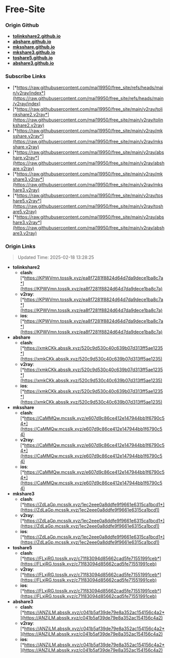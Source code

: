 # Free-Site

### Origin Github

- [**tolinkshare2.github.io**](https://github.com/tolinkshare2/tolinkshare2.github.io)
- [**abshare.github.io**](https://github.com/abshare/abshare.github.io)
- [**mksshare.github.io**](https://github.com/mksshare/mksshare.github.io)
- [**mkshare3.github.io**](https://github.com/mkshare3/mkshare3.github.io)
- [**toshare5.github.io**](https://github.com/toshare5/toshare5.github.io)
- [**abshare3.github.io**](https://github.com/abshare3/abshare3.github.io)

### Subscribe Links

- [*https://raw.githubusercontent.com/mai19950/free_site/refs/heads/main/v2ray/index*](https://raw.githubusercontent.com/mai19950/free_site/refs/heads/main/v2ray/index)
- [*https://raw.githubusercontent.com/mai19950/free_site/main/v2ray/tolinkshare2.v2ray*](https://raw.githubusercontent.com/mai19950/free_site/main/v2ray/tolinkshare2.v2ray)
- [*https://raw.githubusercontent.com/mai19950/free_site/main/v2ray/mksshare.v2ray*](https://raw.githubusercontent.com/mai19950/free_site/main/v2ray/mksshare.v2ray)
- [*https://raw.githubusercontent.com/mai19950/free_site/main/v2ray/abshare.v2ray*](https://raw.githubusercontent.com/mai19950/free_site/main/v2ray/abshare.v2ray)
- [*https://raw.githubusercontent.com/mai19950/free_site/main/v2ray/mkshare3.v2ray*](https://raw.githubusercontent.com/mai19950/free_site/main/v2ray/mkshare3.v2ray)
- [*https://raw.githubusercontent.com/mai19950/free_site/main/v2ray/toshare5.v2ray*](https://raw.githubusercontent.com/mai19950/free_site/main/v2ray/toshare5.v2ray)
- [*https://raw.githubusercontent.com/mai19950/free_site/main/v2ray/abshare3.v2ray*](https://raw.githubusercontent.com/mai19950/free_site/main/v2ray/abshare3.v2ray)

### Origin Links

> Updated Time: 2025-02-18 13:28:25

- **tolinkshare2**
  - **clash**: [*https://KPWVmn.tosslk.xyz/ea8f7281f8824d64d7da9dece1ba8c7a*](https://KPWVmn.tosslk.xyz/ea8f7281f8824d64d7da9dece1ba8c7a)
  - **v2ray**: [*https://KPWVmn.tosslk.xyz/ea8f7281f8824d64d7da9dece1ba8c7a*](https://KPWVmn.tosslk.xyz/ea8f7281f8824d64d7da9dece1ba8c7a)
  - **ios**: [*https://KPWVmn.tosslk.xyz/ea8f7281f8824d64d7da9dece1ba8c7a*](https://KPWVmn.tosslk.xyz/ea8f7281f8824d64d7da9dece1ba8c7a)
- **abshare**
  - **clash**: [*https://xmkCKk.absslk.xyz/520c9d530c40c639b07d313ff5ae1235*](https://xmkCKk.absslk.xyz/520c9d530c40c639b07d313ff5ae1235)
  - **v2ray**: [*https://xmkCKk.absslk.xyz/520c9d530c40c639b07d313ff5ae1235*](https://xmkCKk.absslk.xyz/520c9d530c40c639b07d313ff5ae1235)
  - **ios**: [*https://xmkCKk.absslk.xyz/520c9d530c40c639b07d313ff5ae1235*](https://xmkCKk.absslk.xyz/520c9d530c40c639b07d313ff5ae1235)
- **mksshare**
  - **clash**: [*https://CaMMQw.mcsslk.xyz/e607d9c86ce412e147944bb1f6790c54*](https://CaMMQw.mcsslk.xyz/e607d9c86ce412e147944bb1f6790c54)
  - **v2ray**: [*https://CaMMQw.mcsslk.xyz/e607d9c86ce412e147944bb1f6790c54*](https://CaMMQw.mcsslk.xyz/e607d9c86ce412e147944bb1f6790c54)
  - **ios**: [*https://CaMMQw.mcsslk.xyz/e607d9c86ce412e147944bb1f6790c54*](https://CaMMQw.mcsslk.xyz/e607d9c86ce412e147944bb1f6790c54)
- **mkshare3**
  - **clash**: [*https://ZdLaGp.mcsslk.xyz/1ec2eee0a8ddfe9f9661e6315ca1bcd1*](https://ZdLaGp.mcsslk.xyz/1ec2eee0a8ddfe9f9661e6315ca1bcd1)
  - **v2ray**: [*https://ZdLaGp.mcsslk.xyz/1ec2eee0a8ddfe9f9661e6315ca1bcd1*](https://ZdLaGp.mcsslk.xyz/1ec2eee0a8ddfe9f9661e6315ca1bcd1)
  - **ios**: [*https://ZdLaGp.mcsslk.xyz/1ec2eee0a8ddfe9f9661e6315ca1bcd1*](https://ZdLaGp.mcsslk.xyz/1ec2eee0a8ddfe9f9661e6315ca1bcd1)
- **toshare5**
  - **clash**: [*https://FLxjRG.tosslk.xyz/c71f83094d85662cad5fe71551991ceb*](https://FLxjRG.tosslk.xyz/c71f83094d85662cad5fe71551991ceb)
  - **v2ray**: [*https://FLxjRG.tosslk.xyz/c71f83094d85662cad5fe71551991ceb*](https://FLxjRG.tosslk.xyz/c71f83094d85662cad5fe71551991ceb)
  - **ios**: [*https://FLxjRG.tosslk.xyz/c71f83094d85662cad5fe71551991ceb*](https://FLxjRG.tosslk.xyz/c71f83094d85662cad5fe71551991ceb)
- **abshare3**
  - **clash**: [*https://ANZjLM.absslk.xyz/c041b5af39de79e8a352ac154156c4a2*](https://ANZjLM.absslk.xyz/c041b5af39de79e8a352ac154156c4a2)
  - **v2ray**: [*https://ANZjLM.absslk.xyz/c041b5af39de79e8a352ac154156c4a2*](https://ANZjLM.absslk.xyz/c041b5af39de79e8a352ac154156c4a2)
  - **ios**: [*https://ANZjLM.absslk.xyz/c041b5af39de79e8a352ac154156c4a2*](https://ANZjLM.absslk.xyz/c041b5af39de79e8a352ac154156c4a2)
